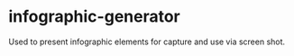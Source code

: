 infographic-generator
=====================

Used to present infographic elements for capture and use via screen shot.
